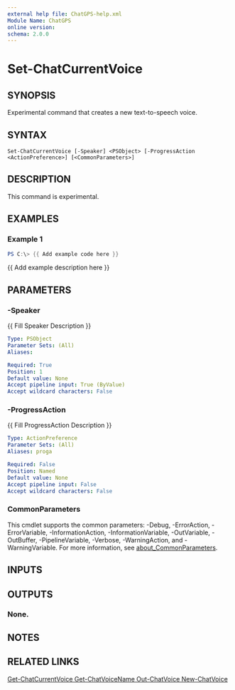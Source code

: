 ```yaml
---
external help file: ChatGPS-help.xml
Module Name: ChatGPS
online version:
schema: 2.0.0
---
```


# Set-ChatCurrentVoice

## SYNOPSIS
Experimental command that creates a new text-to-speech voice.

## SYNTAX

```
Set-ChatCurrentVoice [-Speaker] <PSObject> [-ProgressAction <ActionPreference>] [<CommonParameters>]
```

## DESCRIPTION
This command is experimental.

## EXAMPLES

### Example 1
```powershell
PS C:\> {{ Add example code here }}
```

{{ Add example description here }}

## PARAMETERS

### -Speaker
{{ Fill Speaker Description }}

```yaml
Type: PSObject
Parameter Sets: (All)
Aliases:

Required: True
Position: 1
Default value: None
Accept pipeline input: True (ByValue)
Accept wildcard characters: False
```

### -ProgressAction
{{ Fill ProgressAction Description }}

```yaml
Type: ActionPreference
Parameter Sets: (All)
Aliases: proga

Required: False
Position: Named
Default value: None
Accept pipeline input: False
Accept wildcard characters: False
```

### CommonParameters
This cmdlet supports the common parameters: -Debug, -ErrorAction, -ErrorVariable, -InformationAction, -InformationVariable, -OutVariable, -OutBuffer, -PipelineVariable, -Verbose, -WarningAction, and -WarningVariable. For more information, see [about_CommonParameters](http://go.microsoft.com/fwlink/?LinkID=113216).

## INPUTS

## OUTPUTS

### None.
## NOTES

## RELATED LINKS

[Get-ChatCurrentVoice
Get-ChatVoiceName
Out-ChatVoice
New-ChatVoice]()

